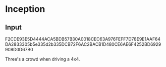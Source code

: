 # Inception

## Input

F2CDE93E5D4444ACA5BDB57B30A0018CEC63A976FEFF7D78E9E1AAF64DA2833305b5e335d2b335DCB72F6AC2BACB1D480CE6AE6F4252BD6929908D0D67B0

Three's a crowd when driving a 4x4.

